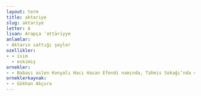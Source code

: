 ```yaml
---
layout: term
title: aktariye
slug: aktariye
letter: A
lisan: Arapça ʿaṭṭāriyye
anlamlar:
- Aktarın sattığı şeyler
ozellikler:
- - isim
  - eskimiş
ornekler:
- - Babası aslen Konyalı Hacı Hasan Efendi namında, Tahmis Sokağı’nda çiğ kahve, salep ve aktariye satan küçük bir dükkânın sahibiydi.
orneklerkaynak:
- - Gökhan Akçura
---
```

